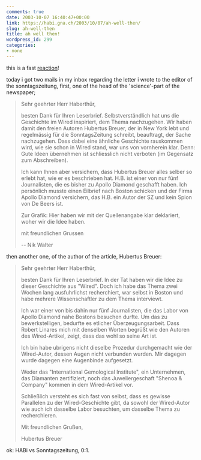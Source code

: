 ```yaml
---
comments: true
date: 2003-10-07 16:40:47+00:00
link: https://habi.gna.ch/2003/10/07/ah-well-then/
slug: ah-well-then
title: ah well then!
wordpress_id: 299
categories:
- none
---
```


this is a fast [reaction](https://habi.gna.ch/blog/archives/000077.html)!  

today i got two mails in my inbox regarding the letter i wrote to the editor of the sonntagszeitung, first, one of the head of the 'science'-part of the newspaper;

<blockquote>
Sehr geehrter Herr Haberthür,  

besten Dank für Ihren Leserbrief. Selbstverständlich hat uns die Geschichte im Wired inspiriert, dem Thema nachzugehen. Wir haben damit den freien Autoren Hubertus Breuer, der in New York lebt und regelmässig für die SonntagsZeitung schreibt, beauftragt, der Sache nachzugehen. Dass  dabei eine ähnliche Geschichte rauskommen wird, wie sie schon in Wired stand, war uns von vornherein klar. Denn: Gute Ideen übernehmen ist schliesslich nicht verboten (im Gegensatz zum Abschreiben).  

Ich kann Ihnen aber versichern, dass Hubertus Breuer alles selber so erlebt hat, wie er es beschrieben hat. H.B. ist einer von nur fünf Journalisten, die es bisher zu Apollo Diamond geschafft haben. Ich persönlich musste einen Eilbrief nach Boston schicken und der Firma Apollo Diamond versichern, das H.B. ein Autor der SZ und kein Spion von De Beers ist.  

Zur Grafik: Hier haben wir mit der Quellenangabe klar deklariert, woher wir die Idee haben.   

mit freundlichen Grussen  

-- Nik Walter  

</blockquote>


then another one, of the author of the article, Hubertus Breuer:  

<blockquote>
Sehr geehrter Herr Haberthür,  

besten Dank für Ihren Leserbrief. In der Tat haben wir die Idee zu
dieser Geschichte aus "Wired". Doch ich habe das Thema zwei Wochen
lang ausfuhrlichst recherchiert, war selbst in Boston und habe
mehrere Wissenschaftler zu dem Thema interviewt.  

Ich war einer von bis dahin nur fünf Journalisten, die das Labor von
Apollo Diamond nahe Bostons besuchen durfte. Um das zu
bewerkstelligen, bedurfte es etlicher Überzeugungsarbeit. Dass Robert
Linares mich mit denselben Worten begrüßt wie den Autoren des
Wired-Artikel, zeigt, dass das wohl so seine Art ist.  

Ich bin habe ubrigens nicht dieselbe Prozedur durchgemacht wie der
Wired-Autor, dessen Augen nicht verbunden wurden. Mir dagegen wurde
dagegen eine Augenbinde aufgesetzt.  

Weder das "International Gemological Institute", ein Unternehmen, das
Diamanten zertifiziert, noch das Juweliergeschaft "Shenoa & Company"
kommen in dem Wired-Artikel vor.  

Schließlich versteht es sich fast von selbst, dass es gewisse
Parallelen zu der Wired-Geschichte gibt, da sowohl der Wired-Autor
wie auch ich dasselbe Labor besuchten, um dasselbe Thema zu
recherchieren.  

Mit freundlichen Grußen,  

Hubertus Breuer
</blockquote>

ok: HABi vs Sonntagszeitung, 0:1.

